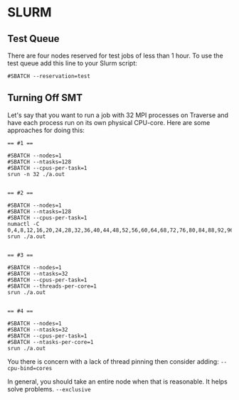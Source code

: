 # SLURM

## Test Queue

There are four nodes reserved for test jobs of less than 1 hour. To use the test queue add this line to your Slurm script:

```
#SBATCH --reservation=test
```

## Turning Off SMT

Let's say that you want to run a job with 32 MPI processes on Traverse and have each process run on its own physical CPU-core. Here are some approaches for doing this:

```
== #1 ==

#SBATCH --nodes=1
#SBATCH --ntasks=128
#SBATCH --cpus-per-task=1
srun -n 32 ./a.out


== #2 ==

#SBATCH --nodes=1
#SBATCH --ntasks=128
#SBATCH --cpus-per-task=1
numactl -C 0,4,8,12,16,20,24,28,32,36,40,44,48,52,56,60,64,68,72,76,80,84,88,92,96,100,104,108,112,116,120,124 srun ./a.out


== #3 ==

#SBATCH --nodes=1
#SBATCH --ntasks=32
#SBATCH --cpus-per-task=1
#SBATCH --threads-per-core=1
srun ./a.out


== #4 ==

#SBATCH --nodes=1
#SBATCH --ntasks=32
#SBATCH --cpus-per-task=1
#SBATCH --ntasks-per-core=1
srun ./a.out
```

You there is concern with a lack of thread pinning then consider adding: `--cpu-bind=cores`

In general, you should take an entire node when that is reasonable. It helps solve problems. `--exclusive`
